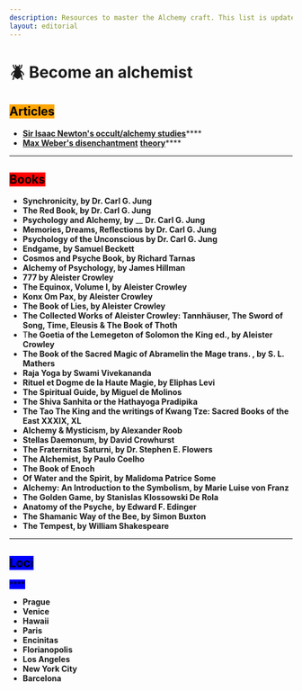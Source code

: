 ```yaml
---
description: Resources to master the Alchemy craft. This list is updated periodically.
layout: editorial
---
```


# 🪲 Become an alchemist

## <mark style="background-color:orange;">Articles</mark>



* [**Sir Isaac Newton's occult/alchemy studies**](https://en.wikipedia.org/wiki/Isaac\_Newton's\_occult\_studies)****
* [**Max Weber's disenchantment**](https://en.wikipedia.org/wiki/Disenchantment) [**theory**](https://en.wikipedia.org/wiki/Disenchantment)****

****

## <mark style="background-color:red;">Books</mark>



* **Synchronicity, by Dr. Carl G. Jung**
* **The Red Book, by Dr. Carl G. Jung**
* **Psychology and Alchemy, by** __ **Dr. Carl G. Jung**
* **Memories, Dreams, Reflections** **by Dr. Carl G. Jung**
* **Psychology of the Unconscious by Dr. Carl G. Jung**
* **Endgame, by Samuel Beckett**
* **Cosmos and Psyche Book, by Richard Tarnas**
* **Alchemy of Psychology, by James Hillman**
* **777 by Aleister Crowley**
* **The Equinox, Volume I, by Aleister Crowley**
* **Konx Om Pax, by Aleister Crowley**
* **The Book of Lies, by Aleister Crowley**
* **The Collected Works of Aleister Crowley: Tannhäuser, The Sword of Song, Time, Eleusis & The Book of Thoth**
* T**he Goetia of the Lemegeton of Solomon the King ed., by Aleister Crowley**
* **The Book of the Sacred Magic of Abramelin the Mage trans. , by S. L. Mathers**
* **Raja Yoga by Swami Vivekananda**
* **Rituel et Dogme de la Haute Magie, by Eliphas Levi**
* **The Spiritual Guide, by Miguel de Molinos**
* **The Shiva Sanhita or the Hathayoga Pradipika**
* **The Tao The King and the writings of Kwang Tze: Sacred Books of the East XXXIX, XL**
* **Alchemy & Mysticism, by Alexander Roob**
* **Stellas Daemonum, by David Crowhurst**
* **The Fraternitas Saturni, by Dr. Stephen E. Flowers**&#x20;
* **The Alchemist, by Paulo Coelho**
* **The Book of Enoch**
* **Of Water and the Spirit, by Malidoma Patrice Some**
* **Alchemy: An Introduction to the Symbolism, by Marie Luise von Franz**
* **The Golden Game, by Stanislas Klossowski De Rola**
* **Anatomy of the Psyche, by Edward F. Edinger**
* **The Shamanic Way of the Bee, by Simon Buxton**
* **The Tempest, by William Shakespeare**

****

## <mark style="background-color:blue;">**Loci**</mark>

<mark style="background-color:blue;">****</mark>

* **Prague**
* **Venice**
* **Hawaii**
* **Paris**
* **Encinitas**
* **Florianopolis**
* **Los Angeles**
* **New York City**
* **Barcelona**

